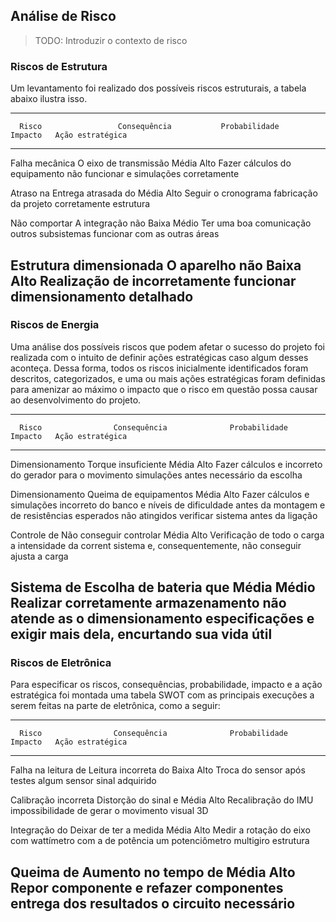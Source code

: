 ## Análise de Risco

> TODO: Introduzir o contexto de risco

### Riscos de Estrutura

Um levantamento foi realizado dos possíveis riscos estruturais, a tabela abaixo ilustra isso.

----------------------------------------------------------------------------------------------------------
      Risco                 Consequência           Probabilidade      Impacto   Ação estratégica
------------------------- ----------------------- ------------------ --------- ---------------------------
 Falha mecânica             O eixo de transmissão  Média              Alto      Fazer cálculos
 do equipamento             não funcionar                                       e simulações corretamente

 Atraso na                  Entrega atrasada do    Média              Alto      Seguir o cronograma
 fabricação da              projeto                                             corretamente
 estrutura

 Não comportar              A integração não       Baixa              Médio     Ter uma boa comunicação
 outros subsistemas         funcionar                                           com as outras áreas

 Estrutura dimensionada     O aparelho não         Baixa              Alto      Realização de
 incorretamente             funcionar                                           dimensionamento detalhado
----------------------------------------------------------------------------------------------------------

### Riscos de Energia

Uma análise dos possíveis riscos que podem afetar o sucesso do projeto foi realizada com o intuito de definir ações estratégicas caso algum desses aconteça. Dessa forma, todos os riscos inicialmente identificados foram descritos, categorizados, e uma ou mais ações estratégicas foram definidas para amenizar ao máximo o impacto que o risco em questão possa causar ao desenvolvimento do projeto.

--------------------------------------------------------------------------------------------------------------
      Risco                Consequência              Probabilidade      Impacto   Ação estratégica
------------------------- ------------------------- ------------------ --------- -----------------------------
 Dimensionamento           Torque insuficiente       Média              Alto      Fazer cálculos e
 incorreto do gerador      para o movimento                                       simulações antes
                           necessário                                             da escolha

 Dimensionamento           Queima de equipamentos    Média              Alto      Fazer cálculos e simulações
 incorreto do banco        e níveis de dificuldade                                antes da montagem e
 de resistências           esperados não atingidos                                verificar sistema antes
                                                                                  da ligação

 Controle de               Não conseguir controlar   Média              Alto      Verificação de todo o
 carga                     a intensidade da corrent                               sistema
                           e, consequentemente, não
						   conseguir ajusta a carga

 Sistema de                Escolha de bateria que    Média              Médio     Realizar corretamente
 armazenamento             não atende as                                          o dimensionamento
                           especificações e exigir
						   mais dela, encurtando
						   sua vida útil
--------------------------------------------------------------------------------------------------------------

### Riscos de Eletrônica

Para especificar os riscos, consequências, probabilidade, impacto e a ação estratégica foi montada uma tabela SWOT com as principais execuções a serem feitas na parte de eletrônica, como a seguir:

--------------------------------------------------------------------------------------------------------------
      Risco                Consequência              Probabilidade      Impacto   Ação estratégica
------------------------- ------------------------- ------------------ --------- -----------------------------
 Falha na leitura de       Leitura incorreta do      Baixa              Alto      Troca do sensor após testes
 algum sensor              sinal adquirido

 Calibração incorreta      Distorção do sinal e      Média              Alto      Recalibração
 do IMU                    impossibilidade de
                           gerar o movimento
                           visual 3D

 Integração do             Deixar de ter a medida    Média              Alto      Medir a rotação do eixo com
 wattímetro com a          de potência                                            um potenciômetro multigiro
 estrutura

 Queima de                 Aumento no tempo de       Média              Alto      Repor componente e refazer
 componentes               entrega dos resultados                                 o circuito necessário
--------------------------------------------------------------------------------------------------------------
